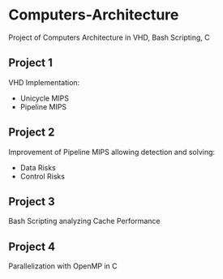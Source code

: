 # Computers-Architecture
Project of Computers Architecture in VHD, Bash Scripting, C
## Project 1
VHD Implementation:
* Unicycle MIPS
* Pipeline MIPS
## Project 2
Improvement of Pipeline MIPS allowing detection and solving:
* Data Risks
* Control Risks
## Project 3
Bash Scripting analyzing Cache Performance
## Project 4
Parallelization with OpenMP in C

